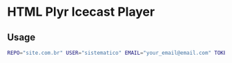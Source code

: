 # HTML Plyr Icecast Player

## Usage

```bash
REPO="site.com.br" USER="sistematico" EMAIL="your_email@email.com" TOKEN="your_token" curl -sNL https://raw.githubusercontent.com/sistematico/scaffolding-scripts/main/html-plyr/install.sh | bash
```